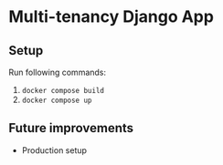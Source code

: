# Multi-tenancy Django App

## Setup

Run following commands:

1. `docker compose build`
1. `docker compose up`

## Future improvements
- Production setup
